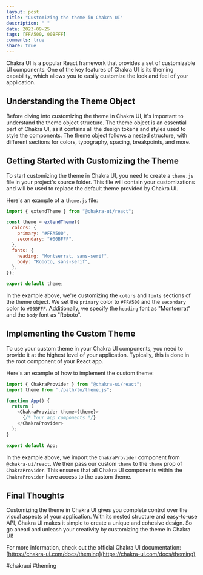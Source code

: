 ```yaml
---
layout: post
title: "Customizing the theme in Chakra UI"
description: " "
date: 2023-09-25
tags: [FFA500, 00BFFF]
comments: true
share: true
---
```


Chakra UI is a popular React framework that provides a set of customizable UI components. One of the key features of Chakra UI is its theming capability, which allows you to easily customize the look and feel of your application.

## Understanding the Theme Object

Before diving into customizing the theme in Chakra UI, it's important to understand the theme object structure. The theme object is an essential part of Chakra UI, as it contains all the design tokens and styles used to style the components. The theme object follows a nested structure, with different sections for colors, typography, spacing, breakpoints, and more.

## Getting Started with Customizing the Theme

To start customizing the theme in Chakra UI, you need to create a `theme.js` file in your project's source folder. This file will contain your customizations and will be used to replace the default theme provided by Chakra UI.

Here's an example of a `theme.js` file:

```javascript
import { extendTheme } from "@chakra-ui/react";

const theme = extendTheme({
  colors: {
    primary: "#FFA500",
    secondary: "#00BFFF",
  },
  fonts: {
    heading: "Montserrat, sans-serif",
    body: "Roboto, sans-serif",
  },
});

export default theme;
```

In the example above, we're customizing the `colors` and `fonts` sections of the theme object. We set the `primary` color to `#FFA500` and the `secondary` color to `#00BFFF`. Additionally, we specify the `heading` font as "Montserrat" and the `body` font as "Roboto".

## Implementing the Custom Theme

To use your custom theme in your Chakra UI components, you need to provide it at the highest level of your application. Typically, this is done in the root component of your React app.

Here's an example of how to implement the custom theme:

```javascript
import { ChakraProvider } from "@chakra-ui/react";
import theme from "./path/to/theme.js";

function App() {
  return (
    <ChakraProvider theme={theme}>
      {/* Your app components */}
    </ChakraProvider>
  );
}

export default App;
```

In the example above, we import the `ChakraProvider` component from `@chakra-ui/react`. We then pass our custom `theme` to the `theme` prop of `ChakraProvider`. This ensures that all Chakra UI components within the `ChakraProvider` have access to the custom theme.

## Final Thoughts

Customizing the theme in Chakra UI gives you complete control over the visual aspects of your application. With its nested structure and easy-to-use API, Chakra UI makes it simple to create a unique and cohesive design. So go ahead and unleash your creativity by customizing the theme in Chakra UI!

For more information, check out the official Chakra UI documentation: [https://chakra-ui.com/docs/theming](https://chakra-ui.com/docs/theming)

#chakraui #theming